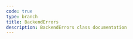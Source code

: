 ```yaml
---
code: true
type: branch
title: BackendErrors
description: BackendErrors class documentation
---
```

